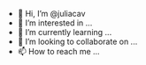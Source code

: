 - 👋 Hi, I’m @juliacav
- 👀 I’m interested in ...
- 🌱 I’m currently learning ...
- 💞️ I’m looking to collaborate on ...
- 📫 How to reach me ...

<!---
juliacav/juliacav is a ✨ special ✨ repository because its `README.md` (this file) appears on your GitHub profile.
You can click the Preview link to take a look at your changes.
--->
